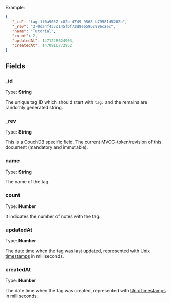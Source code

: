 Example:

```JSON
{
   "_id": "tag:1f0a9052-c82b-4749-9568-b79581d5282b",
   "_rev": "3-0da4f435c145fbf73d9eb5962996c2ec",
   "name": "Tutorial",
   "count": 2,
   "updatedAt": 1471228624903,
   "createdAt": 1470916772952
}
```

## Fields

### \_id

Type: **String**

The unique tag ID which should start with `tag:` and the remains are randomly generated string.

### \_rev

Type: **String**

This is a CouchDB specific field.
The current MVCC-token/revision of this document (mandatory and immutable).

### name

Type: **String**

The name of the tag.

### count

Type: **Number**

It indicates the number of notes with the tag.

### updatedAt

Type: **Number**

The date time when the tag was last updated, represented with [Unix timestamps](http://www.unixtimestamp.com/) in milliseconds.

### createdAt

Type: **Number**

The date time when the tag was created, represented with [Unix timestamps](http://www.unixtimestamp.com/) in milliseconds.

